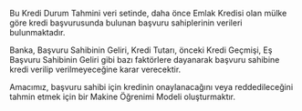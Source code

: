 Bu Kredi Durum Tahmini veri setinde, daha önce Emlak Kredisi olan mülke göre kredi başvurusunda bulunan başvuru sahiplerinin verileri bulunmaktadır.

Banka, Başvuru Sahibinin Geliri, Kredi Tutarı, önceki Kredi Geçmişi, Eş Başvuru Sahibinin Geliri gibi bazı faktörlere dayanarak başvuru sahibine kredi verilip verilmeyeceğine karar verecektir.

Amacımız, başvuru sahibi için kredinin onaylanacağını veya reddedileceğini tahmin etmek için bir Makine Öğrenimi Modeli oluşturmaktır.
